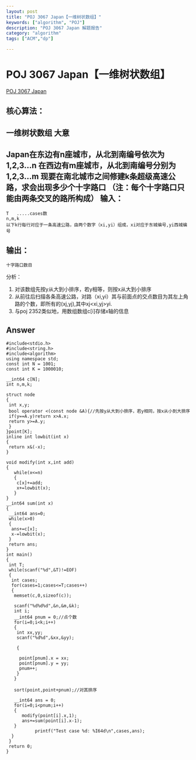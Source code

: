 ```yaml
---
layout: post
title: "POJ 3067 Japan【一维树状数组】"
keywords: ["algorithm", "POJ"]
description: "POJ 3067 Japan 解题报告"
category: "algorithm"
tags: ["ACM","dp"]

---
```


POJ 3067 Japan【一维树状数组】
=========

[POJ 3067 Japan](http://poj.org/problem?id=3067)

核心算法：
--------
一维树状数组
大意
------
Japan在东边有n座城市，从北到南编号依次为1,2,3...n
在西边有m座城市，从北到南编号分别为1,2,3...m
现要在南北城市之间修建k条超级高速公路，求会出现多少个十字路口
（注：每个十字路口只能由两条交叉的路所构成）
输入：
-------
```
T   .....cases数
n,m,k
以下k行每行对应于一条高速公路，由两个数字（xi,yi）组成，xi对应于东城编号,yi西城编号
```
输出：
-----
```
十字路口数目
```

分析：

1. 对该数组先按y从大到小排序，若y相等，则按x从大到小排序
2. 从前往后扫描各条高速公路，对路（xi,yi）其与前面点的交点数目为其左上角路的个数，即所有的(xj,yj),其中xj<xi,yj>yi.
3. 与poj 2352类似地，用数组数组c[i]存储x轴的信息

Answer
---
```
#include<stdio.h>
#include<string.h>
#include<algorithm>
using namespace std;
const int N = 1001;
const int K = 1000010;

__int64 c[N];
int n,m,k;

struct node
{
 int x,y;
 bool operator <(const node &A){//先按y从大到小排序，若y相同，按x从小到大排序
 if(y==A.y)return x>A.x;
 return y>=A.y;
 }
}point[K];
inline int lowbit(int x)
{
 return x&(-x);
}

void modify(int x,int add)
{
   while(x<=n)
   {
    c[x]+=add;
    x+=lowbit(x);
   }
}
__int64 sum(int x)
{
 __int64 ans=0;
 while(x>0)
 {
  ans+=c[x];
  x-=lowbit(x);
 }
 return ans;
}
int main()
{
 int T;
 while(scanf("%d",&T)!=EOF)
 {
  int cases;
  for(cases=1;cases<=T;cases++)
  {
   memset(c,0,sizeof(c));
  
   scanf("%d%d%d",&n,&m,&k);
   int i;
   __int64 pnum = 0;//点个数
   for(i=0;i<k;i++)
   {
    int xx,yy;
    scanf("%d%d",&xx,&yy);
    
    {
    
     point[pnum].x = xx;
     point[pnum].y = yy;
     pnum++;
    }
   }

   sort(point,point+pnum);//对其排序

   __int64 ans = 0;
   for(i=0;i<pnum;i++)
   {
      modify(point[i].x,1);
      ans+=sum(point[i].x-1);
   }
           printf("Test case %d: %I64d\n",cases,ans);
  }
 }
 return 0;
}
```